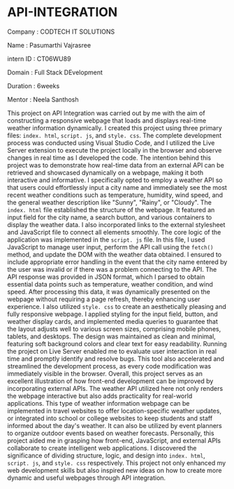 # API-INTEGRATION

Company : CODTECH IT SOLUTIONS

Name : Pasumarthi Vajrasree

intern ID : CT06WU89

Domain : Full Stack DEvelopment

Duration : 6weeks

Mentor : Neela Santhosh

This project on API Integration was carried out by me with the aim of constructing a responsive webpage that loads and displays real-time weather information dynamically. I created this project using three primary files: `index. html`, `script. js`, and `style. css`. The complete development process was conducted using Visual Studio Code, and I utilized the Live Server extension to execute the project locally in the browser and observe changes in real time as I developed the code. The intention behind this project was to demonstrate how real-time data from an external API can be retrieved and showcased dynamically on a webpage, making it both interactive and informative. I specifically opted to employ a weather API so that users could effortlessly input a city name and immediately see the most recent weather conditions such as temperature, humidity, wind speed, and the general weather description like "Sunny", "Rainy", or "Cloudy". The `index. html` file established the structure of the webpage. It featured an input field for the city name, a search button, and various containers to display the weather data. I also incorporated links to the external stylesheet and JavaScript file to connect all elements smoothly.
The core logic of the application was implemented in the `script. js` file. In this file, I used JavaScript to manage user input, perform the API call using the `fetch()` method, and update the DOM with the weather data obtained. I ensured to include appropriate error handling in the event that the city name entered by the user was invalid or if there was a problem connecting to the API. The API response was provided in JSON format, which I parsed to obtain essential data points such as temperature, weather condition, and wind speed. After processing this data, it was dynamically presented on the webpage without requiring a page refresh, thereby enhancing user experience. I also utilized `style. css` to create an aesthetically pleasing and fully responsive webpage. I applied styling for the input field, button, and weather display cards, and implemented media queries to guarantee that the layout adjusts well to various screen sizes, comprising mobile phones, tablets, and desktops. The design was maintained as clean and minimal, featuring soft background colors and clear text for easy readability.
Running the project on Live Server enabled me to evaluate user interaction in real time and promptly identify and resolve bugs. This tool also accelerated and streamlined the development process, as every code modification was immediately visible in the browser. Overall, this project serves as an excellent illustration of how front-end development can be improved by incorporating external APIs. The weather API utilized here not only renders the webpage interactive but also adds practicality for real-world applications. This type of weather information webpage can be implemented in travel websites to offer location-specific weather updates, or integrated into school or college websites to keep students and staff informed about the day's weather. It can also be utilized by event planners to organize outdoor events based on weather forecasts. Personally, this project aided me in grasping how front-end, JavaScript, and external APIs collaborate to create intelligent web applications. I discovered the significance of dividing structure, logic, and design into `index. html`, `script. js`, and `style. css` respectively. This project not only enhanced my web development skills but also inspired new ideas on how to create more dynamic and useful webpages through API integration.


